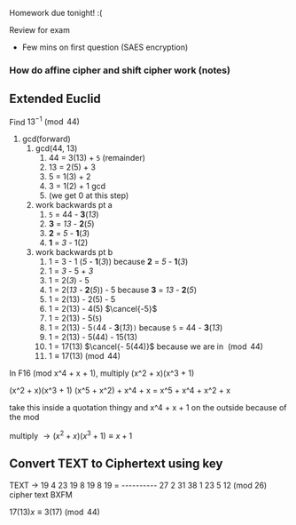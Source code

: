 
Homework due tonight! :(

Review for exam

- Few mins on first question (SAES encryption)
### How do affine cipher and shift cipher work (notes)


## Extended Euclid

Find $13^{-1} \pmod{ 44}$

1. gcd(forward)
	1. gcd(44, 13)
		1. 44 = 3(13) + `5` (remainder)
		2. 13 = 2(5) + 3
		3. 5 = 1(3) + 2
		4. 3 = 1(2) + 1 gcd
		5. (we get 0 at this step)
	2. work backwards pt a
		1. `5` = 44 - **3**(*13*)
		2. **3** = *13* - **2**(*5*)
		3. **2** = *5* - **1**(*3*)
		4. **1** = *3* - 1(2)
	3. work backwards pt b
		1. 1 = 3 - 1 (*5* - **1**(*3*)) because **2** = *5* - **1**(*3*)
		2. 1 = *3* - 5 + *3*
		3. 1 = 2(*3*) - 5
		4. 1 = 2(*13* - **2**(*5*)) - 5 because **3** = *13* - **2**(*5*)
		5. 1 = 2(13) - 2(5) - 5
		6. 1 = 2(13) - 4(5) $\cancel{-5}$
		8. 1 = 2(13) - 5(`5`)
		9. 1 = 2(13) - 5`(`44 - **3**(*13*)`)` because `5` = 44 - **3**(*13*)
		10. 1 = 2(13) - 5(44) - 15(13)
		11. 1 = 17(13) $\cancel{- 5(44)}$ because we are in $\pmod{44}$
		12. $1 \equiv 17(13) \pmod{44}$



In F16 (mod x^4 + x + 1), multiply (x^2 + x)(x^3 + 1)

(x^2 + x)(x^3 + 1)
(x^5 + x^2) + x^4 + x
\= x^5 + x^4 + x^2 + x

take this inside a quotation thingy and x^4 + x + 1 on the outside because of the mod

multiply $\rightarrow (x^2 + x)(x^3 + 1) \equiv x + 1$


## Convert TEXT to Ciphertext using key

TEXT ->
19 4 23 19
8 19 8 19 =
\----------
27 2 31 38
1 23 5 12 (mod 26)
cipher text BXFM

$17(13)x \equiv 3(17) \pmod{44}$




